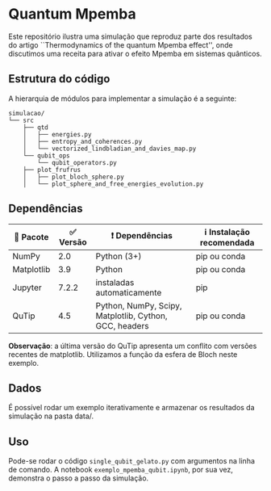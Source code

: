 # Quantum Mpemba

Este repositório ilustra uma simulação que reproduz parte dos resultados do artigo ``Thermodynamics of the quantum Mpemba effect'', onde discutimos uma receita para ativar o efeito Mpemba em sistemas quânticos.

## Estrutura do código
A hierarquia de módulos para implementar a simulação é a seguinte:
```
simulacao/
└── src
    ├── qtd
    │   ├── energies.py
    │   ├── entropy_and_coherences.py
    │   └── vectorized_lindbladian_and_davies_map.py
    └── qubit_ops
        └── qubit_operators.py
    ├── plot_frufrus
    │   ├── plot_bloch_sphere.py
    │   └── plot_sphere_and_free_energies_evolution.py
```


## Dependências
| :gift: Pacote | :white_check_mark: Versão | :exclamation: Dependências | :information_source: Instalação recomendada | 
| --- | --- | --- | --- |
| NumPy | 2.0 | Python (3+) | pip ou conda |
| Matplotlib | 3.9 | Python | pip ou conda |
| Jupyter | 7.2.2 | instaladas automaticamente | pip |
| QuTip | 4.5 | Python, NumPy, Scipy, Matplotlib, Cython, GCC, headers| pip ou conda|

**Observação**: a última versão do QuTip apresenta um conflito com versões recentes de matplotlib. Utilizamos a função da esfera de Bloch neste exemplo.

## Dados
É possível rodar um exemplo iterativamente e armazenar os resultados da simulação na pasta data/.

## Uso
Pode-se rodar o código ```single_qubit_gelato.py``` com argumentos na linha de comando. A notebook ```exemplo_mpemba_qubit.ipynb```, por sua vez, demonstra o passo a passo da simulação.
